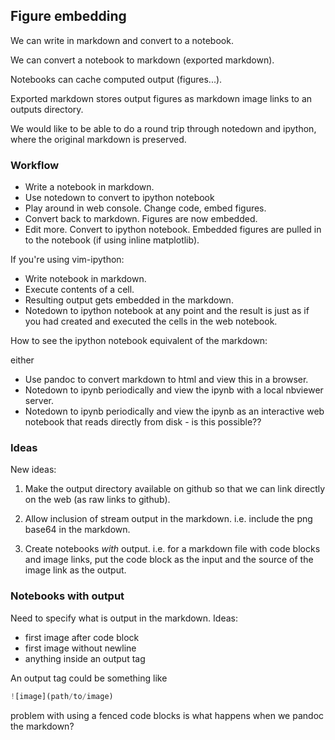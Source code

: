 Figure embedding
----------------

We can write in markdown and convert to a notebook.

We can convert a notebook to markdown (exported markdown).

Notebooks can cache computed output (figures...).

Exported markdown stores output figures as markdown image links
to an outputs directory.

We would like to be able to do a round trip through notedown and
ipython, where the original markdown is preserved.

### Workflow ###

- Write a notebook in markdown. 
- Use notedown to convert to ipython notebook
- Play around in web console. Change code, embed figures.
- Convert back to markdown. Figures are now embedded.
- Edit more. Convert to ipython notebook. Embedded figures are
  pulled in to the notebook (if using inline matplotlib).


If you're using vim-ipython:

- Write notebook in markdown.
- Execute contents of a cell.
- Resulting output gets embedded in the markdown.
- Notedown to ipython notebook at any point and the result is just
  as if you had created and executed the cells in the web notebook.


How to see the ipython notebook equivalent of the markdown:

either

- Use pandoc to convert markdown to html and view this in a browser.
- Notedown to ipynb periodically and view the ipynb with a local
  nbviewer server.
- Notedown to ipynb periodically and view the ipynb as an
  interactive web notebook that reads directly from disk - is this
  possible??


### Ideas ###

New ideas:

1. Make the output directory available on github so that we can link
   directly on the web (as raw links to github).

2. Allow inclusion of stream output in the markdown. i.e. include
   the png base64 in the markdown.

3. Create notebooks *with* output. i.e. for a markdown file with
   code blocks and image links, put the code block as the input and
   the source of the image link as the output.


### Notebooks with output ###

Need to specify what is output in the markdown. Ideas:

- first image after code block
- first image without newline
- anything inside an output tag


An output tag could be something like


```python
![image](path/to/image)
```


problem with using a fenced code blocks is what happens when we
pandoc the markdown?

